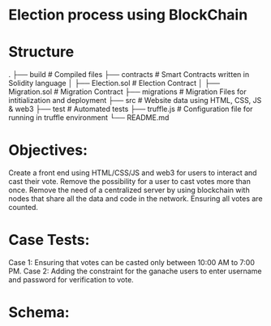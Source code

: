 # Election process using BlockChain

# Structure

.
├── build                   # Compiled files 
├── contracts               # Smart Contracts written in Solidity language
│   ├── Election.sol        # Election Contract 
│   ├── Migration.sol       # Migration Contract
├── migrations              # Migration Files for intitialization and deployment
├── src                     # Website data using HTML, CSS, JS & web3
├── test                    # Automated tests
├── truffle.js              # Configuration file for running in truffle environment
└── README.md             


# Objectives:
Create a front end using HTML/CSS/JS and web3 for users to interact and cast their vote.
Remove the possibility for a user to cast votes more than once.
Remove the need of a centralized server by using blockchain with nodes that share all the data and code in the network.
Ensuring all votes are counted.


# Case Tests:

Case 1: Ensuring that votes can be casted only between 10:00 AM to 7:00 PM.
Case 2: Adding the constraint for the ganache users to enter username and password for verification to vote.

# Schema:

